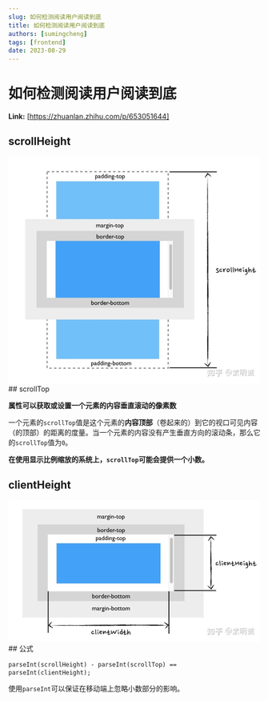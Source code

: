 ```yaml
---
slug: 如何检测阅读用户阅读到底
title: 如何检测阅读用户阅读到底
authors: [sumingcheng]
tags: [frontend]
date: 2023-08-29
---
```


# 如何检测阅读用户阅读到底



 **Link:** [https://zhuanlan.zhihu.com/p/653051644]

## scrollHeight  
![2b7c0705117329fc823801bb1926ef0e](../image/2b7c0705117329fc823801bb1926ef0e.jpg)## scrollTop  

**属性可以获取或设置一个元素的内容垂直滚动的像素数**

一个元素的`scrollTop`值是这个元素的**内容顶部**（卷起来的）到它的视口可见内容（的顶部）的距离的度量。当一个元素的内容没有产生垂直方向的滚动条，那么它的`scrollTop`值为`0`。

**在使用显示比例缩放的系统上，`scrollTop`可能会提供一个小数。**

## clientHeight  
![89f578be8847e299ba29b0c564859de2](../image/89f578be8847e299ba29b0c564859de2.jpg)## 公式  
```
parseInt(scrollHeight) - parseInt(scrollTop) == parseInt(clientHeight);
```

使用`parseInt`可以保证在移动端上忽略小数部分的影响。